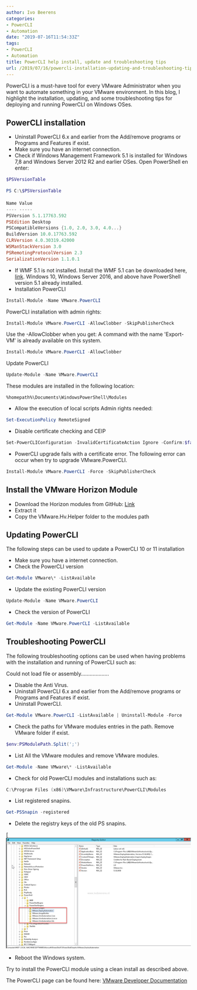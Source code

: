```yaml
---
author: Ivo Beerens
categories:
- PowerCLI
- Automation
date: "2019-07-16T11:54:33Z"
tags:
- PowerCLI
- Automation
title: PowerCLI help install, update and troubleshooting tips
url: /2019/07/16/powercli-installation-updating-and-troubleshooting-tips/
---
```


PowerCLI is a must-have tool for every VMware Administrator when you want to automate something in your VMware environment. In this blog, I highlight the installation, updating, and some troubleshooting tips for deploying and running PowerCLI on Windows OSes.

## PowerCLI installation

- Uninstall PowerCLI 6.x and earlier from the Add/remove programs or Programs and Features if exist.
- Make sure you have an internet connection.
- Check if Windows Management Framework 5.1 is installed for Windows 7,8 and Windows Server 2012 R2 and earlier OSes. Open PowerShell en enter:

```PowerShell
$PSVersionTable  
```

```PowerShell
PS C:\$PSVersionTable

Name Value
---- -----
PSVersion 5.1.17763.592
PSEdition Desktop
PSCompatibleVersions {1.0, 2.0, 3.0, 4.0...}
BuildVersion 10.0.17763.592
CLRVersion 4.0.30319.42000
WSManStackVersion 3.0
PSRemotingProtocolVersion 2.3
SerializationVersion 1.1.0.1
```

- If WMF 5.1 is not installed. Install the WMF 5.1 can be downloaded here, [link](https://www.microsoft.com/en-us/download/details.aspx?id=54616). Windows 10, Windows Server 2016, and above have PowerShell version 5.1 already installed.
- Installation PowerCLI


```PowerShell
Install-Module -Name VMware.PowerCLI

```
PowerCLI installation with admin rights:
```PowerShell
Install-Module VMware.PowerCLI -AllowClobber -SkipPublisherCheck
```
Use the -AllowClobber when you get: A command with the name 'Export-VM' is already available on this system.

```PowerShell
Install-Module VMware.PowerCLI -AllowClobber
```

Update PowerCLI
```PowerShell
Update-Module -Name VMware.PowerCLI
```
These modules are installed in the following location:
```
%homepath%\Documents\WindowsPowerShell\Modules
```

- Allow the execution of local scripts
Admin rights needed:

```PowerShell
Set-ExecutionPolicy RemoteSigned
```

- Disable certificate checking and CEIP

```PowerShell
Set-PowerCLIConfiguration -InvalidCertificateAction Ignore -Confirm:$false -ParticipateInCeip $false
```

- PowerCLI upgrade fails with a certificate error. The following error can occur when try to upgrade VMware.PowerCLI.

```PowerShell
Install-Module VMware.PowerCLI -Force -SkipPublisherCheck
```

## **Install the VMware Horizon Module**

- Download the Horizon modules from GitHub: [Link](https://github.com/VMware/PowerCLI-Example-Scripts)
- Extract it
- Copy the VMware.Hv.Helper folder to the modules path

## **Updating PowerCLI**

The following steps can be used to update a PowerCLI 10 or 11 installation

- Make sure you have a internet connection.
- Check the PowerCLI version

```PowerShell
Get-Module VMware\* -ListAvailable
```

- Update the existing PowerCLI version
```PowerShell
Update-Module -Name VMware.PowerCLI
```

- Check the version of PowerCLI
```PowerShell
Get-Module -Name VMware.PowerCLI -ListAvailable
```

## Troubleshooting PowerCLI

The following troubleshooting options can be used when having problems with the installation and running of PowerCLI such as:

Could not load file or assembly……………….

- Disable the Anti Virus.
- Uninstall PowerCLI 6.x and earlier from the Add/remove programs or Programs and Features if exist.
- Uninstall PowerCLI.

```PowerShell
Get-Module VMware.PowerCLI -ListAvailable | Uninstall-Module -Force
```

- Check the paths for VMware modules entries in the path. Remove VMware folder if exist.

```PowerShell  
$env:PSModulePath.Split(';')
```

- List All the VMware modules and remove VMware modules.

```PowerShell
Get-Module -Name VMware\* -ListAvailable
```

- Check for old PowerCLI modules and installations such as:

```PowerShell
C:\Program Files (x86)\VMware\Infrastructure\PowerCLI\Modules
```

- List registered snapins.
```PowerShell
Get-PSSnapin -registered
```
- Delete the registry keys of the old PS snapins.

[![PowerCLI](images/2.png)

- Reboot the Windows system.

Try to install the PowerCLI module using a clean install as described above.

The PowerCLI page can be found here: [VMware Developer Documentation](https://developer.VMware.com/powercli)



